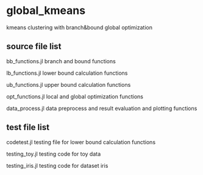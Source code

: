 # global_kmeans
 kmeans clustering with branch&bound global optimization

## source file list
bb_functions.jl branch and bound functions

lb_functions.jl lower bound calculation functions

ub_functions.jl upper bound calculation functions

opt_functions.jl local and global optimization functions

data_process.jl data preprocess and result evaluation and plotting functions

## test file list
codetest.jl testing file for lower bound calculation functions

testing_toy.jl testing code for toy data 

testing_iris.jl testing code for dataset iris 
